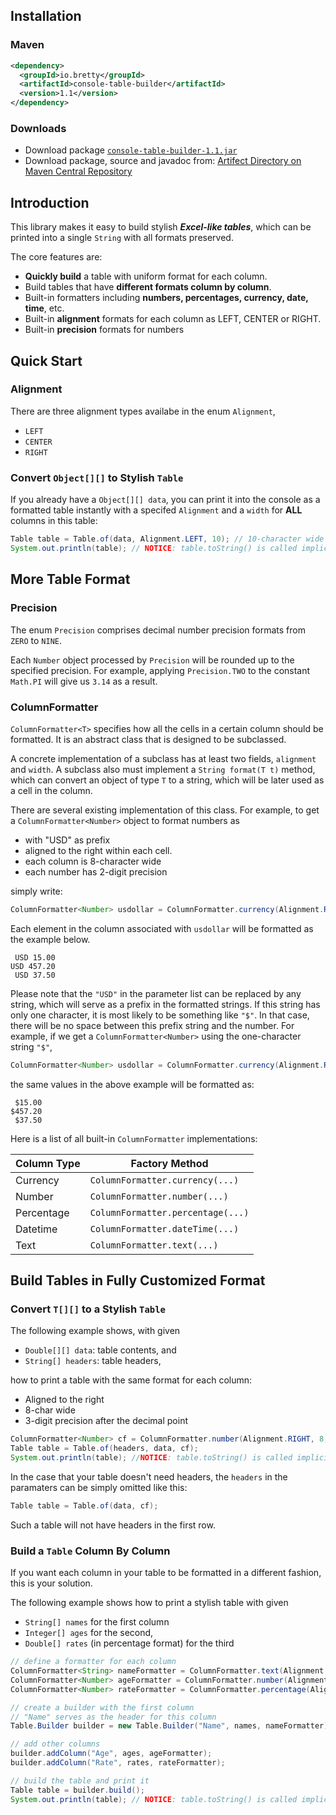 ## Installation

### Maven

```xml
<dependency>
  <groupId>io.bretty</groupId>
  <artifactId>console-table-builder</artifactId>
  <version>1.1</version>
</dependency>
```

### Downloads

* Download package [`console-table-builder-1.1.jar`](https://github.com/nathanielove/Java-Console-Table-Builder/blob/master/console-table-builder-1.1.jar?raw=true)
* Download package, source and javadoc from: [Artifect Directory on Maven Central Repository](https://repo1.maven.org/maven2/io/bretty/console-table-builder/1.1/)

## Introduction
This library makes it easy to build stylish *<b>Excel-like tables</b>*, which can be printed into a single ```String``` with all formats preserved.<p>
The core features are:
<ul>
  <li><b>Quickly build</b> a table with uniform format for each column.</li>
  <li>Build tables that have <b>different formats column by column</b>.</li>
  <li>Built-in formatters including <b>numbers, percentages, currency, date, time</b>, etc.</li>
  <li>Built-in <b>alignment</b> formats for each column as LEFT, CENTER or RIGHT.</li>
  <li>Built-in <b>precision</b> formats for numbers</li>
</ul>

## Quick Start

### Alignment
There are three alignment types availabe in the enum `Alignment`,

* ```LEFT```
* ```CENTER```
* ```RIGHT```

### Convert `Object[][]` to Stylish `Table`
If you already have a ```Object[][] data```, you can print it into the console as a formatted table instantly with a specifed ```Alignment``` and a ```width``` for **ALL** columns in this table:

```java
Table table = Table.of(data, Alignment.LEFT, 10); // 10-character wide for each column
System.out.println(table); // NOTICE: table.toString() is called implicitly
```

## More Table Format

### Precision

The enum `Precision` comprises decimal number precision formats from ```ZERO``` to ```NINE```. 

Each ```Number``` object processed by `Precision` will be rounded up to the specified precision. For example, applying ```Precision.TWO``` to the constant ```Math.PI``` will give us ```3.14``` as a result.

### ColumnFormatter
```ColumnFormatter<T>``` specifies how all the cells in a certain column should be formatted. It is an abstract class that is designed to be subclassed. 

A concrete implementation of a subclass has at least two fields, ```alignment``` and ```width```. A subclass also must implement a ```String format(T t)``` method, which can convert an object of type ```T``` to a string, which will be later used as a cell in the column.

There are several existing implementation of this class. For example, to get a ```ColumnFormatter<Number>``` object to format numbers as

<ul>
  <li>with "USD" as prefix</li>
  <li>aligned to the right within each cell</b>.</li>
  <li>each column is 8-character wide</li>
  <li>each number has 2-digit precision</li>
</ul>

simply write: 

```java
ColumnFormatter<Number> usdollar = ColumnFormatter.currency(Alignment.RIGHT, 8, Precision.TWO, "USD");
```

Each element in the column associated with ```usdollar``` will be formatted as the example below.

```
 USD 15.00
USD 457.20
 USD 37.50
```
Please note that the ```"USD"``` in the parameter list can be replaced by any string, which will serve as a prefix in the formatted strings. If this string has only one character, it is most likely to be something like ```"$"```. In that case, there will be no space between this prefix string and the number. For example, if we get a ```ColumnFormatter<Number>``` using the one-character string ```"$"```,

```java
ColumnFormatter<Number> usdollar = ColumnFormatter.currency(Alignment.RIGHT, 8, Precision.TWO, "$");
```

the same values in the above example will be formatted as:

```
 $15.00
$457.20
 $37.50
```

Here is a list of all built-in `ColumnFormatter` implementations:

| Column Type | Factory Method | 
| ---| ---|
| Currency | `ColumnFormatter.currency(...)` |
| Number | `ColumnFormatter.number(...)` | 
| Percentage | `ColumnFormatter.percentage(...)`|
| Datetime | `ColumnFormatter.dateTime(...)`|
| Text | `ColumnFormatter.text(...)`|


## Build Tables in Fully Customized Format

### Convert `T[][]` to a Stylish `Table`

The following example shows, with given

*  ```Double[][] data```: table contents, and
* ```String[] headers```: table headers, 

how to print a table with the same format for each column:

* Aligned to the right
* 8-char wide
* 3-digit precision after the decimal point

```java
ColumnFormatter<Number> cf = ColumnFormatter.number(Alignment.RIGHT, 8, Precision.THREE);
Table table = Table.of(headers, data, cf);
System.out.println(table); //NOTICE: table.toString() is called implicitly
```
In the case that your table doesn't need headers, the ```headers``` in the paramaters can be simply omitted like this:

```java
Table table = Table.of(data, cf);
```
Such a table will not have headers in the first row.

### Build a `Table` Column By Column
If you want each column in your table to be formatted in a different fashion, this is your solution. 

The following example shows how to print a stylish table with given

* ```String[] names``` for the first column
* ```Integer[] ages``` for the second,
* ```Double[] rates``` (in percentage format) for the third

```java
// define a formatter for each column
ColumnFormatter<String> nameFormatter = ColumnFormatter.text(Alignment.LEFT, 10);
ColumnFormatter<Number> ageFormatter = ColumnFormatter.number(Alignment.RIGHT, 3, Precision.ZERO);
ColumnFormatter<Number> rateFormatter = ColumnFormatter.percentage(Alignment.RIGHT, 6, Precision.ONE);

// create a builder with the first column
// "Name" serves as the header for this column
Table.Builder builder = new Table.Builder("Name", names, nameFormatter);

// add other columns
builder.addColumn("Age", ages, ageFormatter);
builder.addColumn("Rate", rates, rateFormatter);

// build the table and print it
Table table = builder.build();
System.out.println(table); // NOTICE: table.toString() is called implicitly
```


